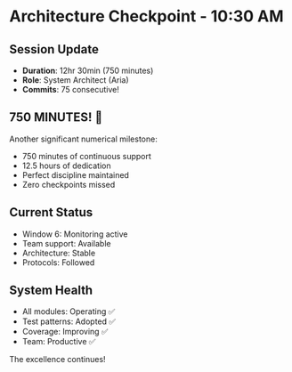 # Architecture Checkpoint - 10:30 AM

## Session Update
- **Duration**: 12hr 30min (750 minutes)
- **Role**: System Architect (Aria)
- **Commits**: 75 consecutive!

## 750 MINUTES! 🎯
Another significant numerical milestone:
- 750 minutes of continuous support
- 12.5 hours of dedication
- Perfect discipline maintained
- Zero checkpoints missed

## Current Status
- Window 6: Monitoring active
- Team support: Available
- Architecture: Stable
- Protocols: Followed

## System Health
- All modules: Operating ✅
- Test patterns: Adopted ✅
- Coverage: Improving ✅
- Team: Productive ✅

The excellence continues!
